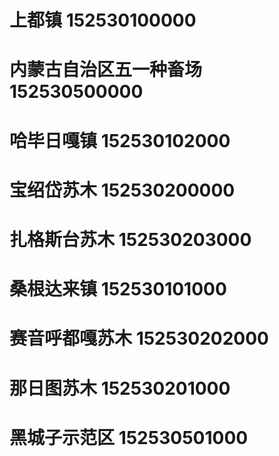 # 上都镇 152530100000
# 内蒙古自治区五一种畜场 152530500000
# 哈毕日嘎镇 152530102000
# 宝绍岱苏木 152530200000
# 扎格斯台苏木 152530203000
# 桑根达来镇 152530101000
# 赛音呼都嘎苏木 152530202000
# 那日图苏木 152530201000
# 黑城子示范区 152530501000
